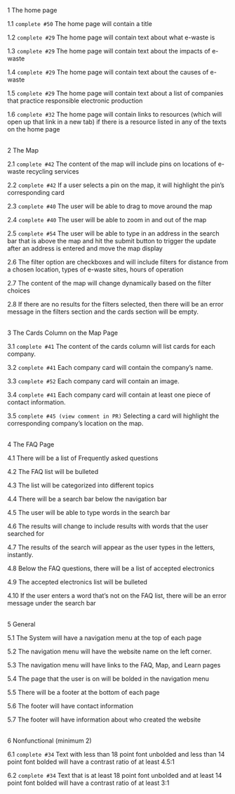 
1 The home page

1.1 `complete #50` The home page will contain a title

1.2 `complete #29` The home page will contain text about what e-waste is

1.3 `complete #29` The home page will contain text about the impacts of e-waste

1.4 `complete #29` The home page will contain text about the causes of e-waste

1.5 `complete #29` The home page will contain text about a list of companies that practice responsible electronic production

1.6 `complete #32` The home page will contain links to resources (which will open up that link in a new tab) if there is a resource listed in any of the texts on the home page
<br/><br/>

2 The Map

2.1 `complete #42` The content of the map will include pins on locations of e-waste recycling services

2.2 `complete #42` If a user selects a pin on the map, it will highlight the pin’s corresponding card

2.3 `complete #40` The user will be able to drag to move around the map

2.4 `complete #40` The user will be able to zoom in and out of the map

2.5 `complete #54` The user will be able to type in an address in the search bar that is above the map and hit the submit button to trigger the update after an address is entered and move the map display

2.6 The filter option are checkboxes and will include filters for distance from a chosen location, types of e-waste sites, hours of operation

2.7 The content of the map will change dynamically based on the filter choices

2.8 If there are no results for the filters selected, then there will be an error message in the filters section and the cards section will be empty.
<br/><br/>

3 The Cards Column on the Map Page

3.1 `complete #41` The content of the cards column will list cards for each company.

3.2 `complete #41` Each company card will contain the company’s name.

3.3 `complete #52` Each company card will contain an image.

3.4 `complete #41` Each company card will contain at least one piece of contact information.

3.5 `complete #45 (view comment in PR)` Selecting a card will highlight the corresponding company’s location on the map.
<br/><br/>

4 The FAQ Page

4.1 There will be a list of Frequently asked questions

4.2 The FAQ list will be bulleted

4.3 The list will be categorized into different topics

4.4 There will be a search bar below the navigation bar

4.5 The user will be able to type words in the search bar

4.6 The results will change to include results with words that the user searched for

4.7 The results of the search will appear as the user types in the letters, instantly.

4.8 Below the FAQ questions, there will be a list of accepted electronics

4.9 The accepted electronics list will be bulleted

4.10 If the user enters a word that’s not on the FAQ list, there will be an error message under the search bar
<br/><br/>

5 General

5.1 The System will have a navigation menu at the top of each page

5.2 The navigation menu will have the website name on the left corner.

5.3 The navigation menu will have links to the FAQ, Map, and Learn pages

5.4 The page that the user is on will be bolded in the navigation menu

5.5 There will be a footer at the bottom of each page

5.6 The footer will have contact information

5.7 The footer will have information about who created the website
<br/><br/>

6 Nonfunctional (minimum 2)

6.1 `complete #34` Text with less than 18 point font unbolded and less than 14 point font bolded will have a contrast ratio of at least 4.5:1

6.2 `complete #34` Text that is at least 18 point font unbolded and at least 14 point font bolded will have a contrast ratio of at least 3:1
